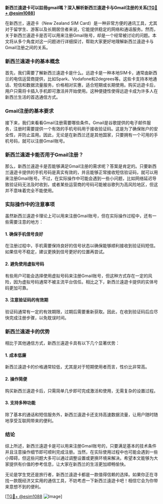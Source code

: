 **新西兰遠遊卡可以註冊gmail嗎？深入解析新西兰遠遊卡与Gmail注册的关系[[TG💪+ @esim1088](https://t.me/s/esim1088)]**

在新西兰，遠遊卡（New Zealand SIM Card）是一种非常方便的通讯工具，尤其对于留学生、游客以及长期居住者来说，它能提供稳定的网络和通话服务。然而，关于新西兰遠遊卡是否可以用来注册Gmail账号，却是一个经常被讨论的问题。本文将从多个角度对这一问题进行详细探讨，帮助大家更好地理解新西兰遠遊卡与Gmail注册之间的关系。

### 新西兰遠遊卡的基本概念

首先，我们需要了解新西兰遠遊卡是什么。远遊卡是一种本地SIM卡，通常由新西兰的电信运营商提供，比如Spark、Vodafone和2degrees等。这些卡支持本地通话、短信和数据流量服务，价格相对实惠，适合短期或长期使用。购买远遊卡后，用户只需将卡插入手机即可激活并开始使用。这种便捷性使得远遊卡成为许多人在新西兰生活的首选通信方式。

### Gmail注册的基本要求

接下来，我们来看看Gmail注册需要哪些条件。Gmail是谷歌提供的电子邮件服务，注册时需要提供一个有效的手机号码用于接收验证码。这是为了确保账户的安全性，并防止滥用。因此，无论是在新西兰还是其他国家，只要拥有一个可用的手机号码，就可以注册Gmail账号。

### 新西兰遠遊卡能否用于Gmail注册？

那么，新西兰遠遊卡是否能够满足Gmail注册的需求呢？答案是肯定的。只要新西兰遠遊卡提供的手机号码是真实有效的，并且能够正常接收短信验证码，就可以用来注册Gmail账号。不过，在实际操作中可能会遇到一些小问题，比如网络延迟导致验证码无法及时收到，或者某些运营商的号码可能被谷歌列为高风险地区，但这并不意味着完全不能使用。

### 实际操作中的注意事项

虽然新西兰遠遊卡理论上可以用来注册Gmail账号，但在实际操作过程中，还有一些需要注意的地方：

#### 1. 确保手机信号良好
在注册过程中，手机需要保持良好的信号状态以确保能够顺利接收到验证码短信。如果信号不稳定，建议更换到信号更好的位置再尝试。

#### 2. 避免使用虚拟号码
有些用户可能会选择使用虚拟号码来注册Gmail账号，但这种方式存在一定的风险，因为虚拟号码通常不被主流平台信任。相比之下，新西兰遠遊卡提供的实体号码更加可靠。

#### 3. 注意验证码的有效期
验证码通常有一定的有效期限，过期后需要重新获取。因此，在收到验证码后应尽快完成注册步骤，以免耽误时间。

### 新西兰遠遊卡的优势

相比于其他通信方式，新西兰遠遊卡具有以下几个显著优势：

#### 1. 成本低廉
新西兰遠遊卡的价格通常较低，尤其是对于短期使用者而言，性价比非常高。

#### 2. 操作简便
购买新西兰遠遊卡后，只需简单几步即可完成激活和使用，无需复杂的设置过程。

#### 3. 支持多种功能
除了基本的通话和短信服务外，新西兰遠遊卡还支持高速数据流量，让用户随时随地享受互联网带来的便利。

### 结论

综上所述，新西兰遠遊卡是可以用来注册Gmail账号的，只要满足基本的技术条件并且注意操作细节即可顺利完成注册。当然，在实际使用过程中也可能会遇到一些小障碍，但这些问题大多可以通过调整设置或更换环境来解决。希望本文能够为大家提供有价值的参考信息，让大家在新西兰的生活更加顺畅愉快。

无论是学生党还是旅行者，新西兰遠遊卡都是一款值得信赖的选择。如果你正在寻找一款既经济又实用的通信工具，不妨考虑一下新西兰遠遊卡吧！相信它会为你带来意想不到的便利。

[[TG💪+ @esim1088](https://t.me/s/esim1088) ![Image](https://i.postimg.cc/4NQfJmqS/Snipaste-2025-05-13-00-14-12.png)]